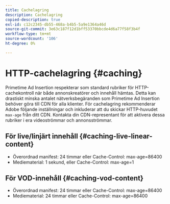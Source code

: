 ```yaml
---
title: Cachelagring
description: Cachelagring
copied-description: true
exl-id: c12c2345-db55-468a-b4b5-5a9e1364a46d
source-git-commit: 3e63c187f12d1bff53370bbcde4d6a77f58f3b4f
workflow-type: tm+mt
source-wordcount: '106'
ht-degree: 0%

---
```


# HTTP-cachelagring {#caching}

Primetime Ad Insertion respekterar som standard rubriker för HTTP-cachekontroll när både annonskreatörer och innehåll hämtas.  Detta kan drastiskt minska antalet nätverksbegäranden som Primetime Ad Insertion behöver göra till CDN för alla klienter.  För cachelagring rekommenderar Adobe följande inställningar och inkluderar att du skickar HTTP-huvudet `max-age` från ditt CDN.  Kontakta din CDN-representant för att aktivera dessa rubriker i era videoströmmar och annonsströmmar.

## För live/linjärt innehåll {#caching-live-linear-content}

* Överordnad manifest: 24 timmar eller Cache-Control: max-age=86400
* Mediematerial: 1 sekund, eller Cache-Control: max-age=1

## För VOD-innehåll {#caching-vod-content}

* Överordnad manifest: 24 timmar eller Cache-Control: max-age=86400
* Mediematerial: 24 timmar eller Cache-Control: max-age=86400
